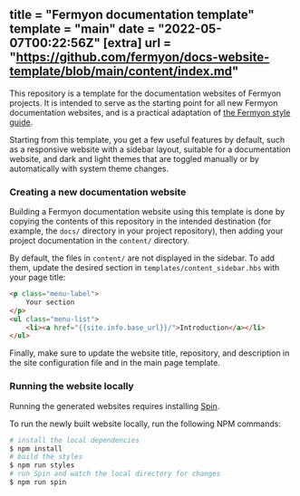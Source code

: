 title = "Fermyon documentation template"
template = "main"
date = "2022-05-07T00:22:56Z"
[extra]
url = "https://github.com/fermyon/docs-website-template/blob/main/content/index.md"
---

This repository is a template for the documentation websites of Fermyon projects.
It is intended to serve as the starting point for all new Fermyon documentation
websites, and is a practical adaptation of [the Fermyon style guide](https://design.fermyon.dev/).

Starting from this template, you get a few useful features by default, such as
a responsive website with a sidebar layout, suitable for a documentation website,
and dark and light themes that are toggled manually or by automatically with 
system theme changes.

### Creating a new documentation website

Building a Fermyon documentation website using this template is done by copying
the contents of this repository in the intended destination (for example, the
`docs/` directory in your project repository), then adding your project documentation
in the `content/` directory.

By default, the files in `content/` are not displayed in the sidebar.
To add them, update the desired section in `templates/content_sidebar.hbs` with
your page title:

```html
<p class="menu-label">
    Your section
</p>
<ul class="menu-list">
    <li><a href="{{site.info.base_url}}/">Introduction</a></li>
</ul>
```

Finally, make sure to update the website title, repository, and description
in the site configuration file and in the main page template.

### Running the website locally

Running the generated websites requires installing [Spin](https://spin.fermyon.dev).

To run the newly built website locally, run the following NPM commands:

```bash
# install the local dependencies
$ npm install
# build the styles
$ npm run styles
# run Spin and watch the local directory for changes
$ npm run spin
```
